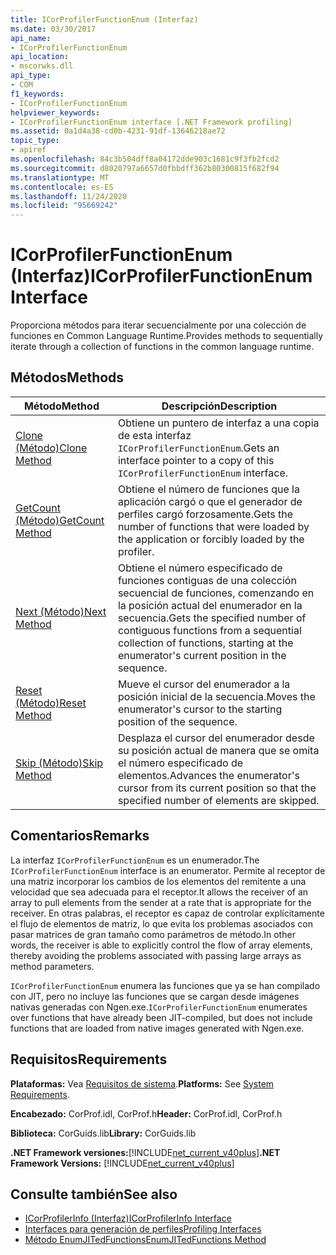 ```yaml
---
title: ICorProfilerFunctionEnum (Interfaz)
ms.date: 03/30/2017
api_name:
- ICorProfilerFunctionEnum
api_location:
- mscorwks.dll
api_type:
- COM
f1_keywords:
- ICorProfilerFunctionEnum
helpviewer_keywords:
- ICorProfilerFunctionEnum interface [.NET Framework profiling]
ms.assetid: 0a1d4a38-cd0b-4231-91df-13646218ae72
topic_type:
- apiref
ms.openlocfilehash: 84c3b504dff8a04172dde903c1681c9f3fb2fcd2
ms.sourcegitcommit: d8020797a6657d0fbbdff362b80300815f682f94
ms.translationtype: MT
ms.contentlocale: es-ES
ms.lasthandoff: 11/24/2020
ms.locfileid: "95669242"
---
```

# <a name="icorprofilerfunctionenum-interface"></a><span data-ttu-id="45b4d-102">ICorProfilerFunctionEnum (Interfaz)</span><span class="sxs-lookup"><span data-stu-id="45b4d-102">ICorProfilerFunctionEnum Interface</span></span>

<span data-ttu-id="45b4d-103">Proporciona métodos para iterar secuencialmente por una colección de funciones en Common Language Runtime.</span><span class="sxs-lookup"><span data-stu-id="45b4d-103">Provides methods to sequentially iterate through a collection of functions in the common language runtime.</span></span>  
  
## <a name="methods"></a><span data-ttu-id="45b4d-104">Métodos</span><span class="sxs-lookup"><span data-stu-id="45b4d-104">Methods</span></span>  
  
|<span data-ttu-id="45b4d-105">Método</span><span class="sxs-lookup"><span data-stu-id="45b4d-105">Method</span></span>|<span data-ttu-id="45b4d-106">Descripción</span><span class="sxs-lookup"><span data-stu-id="45b4d-106">Description</span></span>|  
|------------|-----------------|  
|[<span data-ttu-id="45b4d-107">Clone (Método)</span><span class="sxs-lookup"><span data-stu-id="45b4d-107">Clone Method</span></span>](icorprofilerfunctionenum-clone-method.md)|<span data-ttu-id="45b4d-108">Obtiene un puntero de interfaz a una copia de esta interfaz `ICorProfilerFunctionEnum`.</span><span class="sxs-lookup"><span data-stu-id="45b4d-108">Gets an interface pointer to a copy of this `ICorProfilerFunctionEnum` interface.</span></span>|  
|[<span data-ttu-id="45b4d-109">GetCount (Método)</span><span class="sxs-lookup"><span data-stu-id="45b4d-109">GetCount Method</span></span>](icorprofilerfunctionenum-getcount-method.md)|<span data-ttu-id="45b4d-110">Obtiene el número de funciones que la aplicación cargó o que el generador de perfiles cargó forzosamente.</span><span class="sxs-lookup"><span data-stu-id="45b4d-110">Gets the number of functions that were loaded by the application or forcibly loaded by the profiler.</span></span>|  
|[<span data-ttu-id="45b4d-111">Next (Método)</span><span class="sxs-lookup"><span data-stu-id="45b4d-111">Next Method</span></span>](icorprofilerfunctionenum-next-method.md)|<span data-ttu-id="45b4d-112">Obtiene el número especificado de funciones contiguas de una colección secuencial de funciones, comenzando en la posición actual del enumerador en la secuencia.</span><span class="sxs-lookup"><span data-stu-id="45b4d-112">Gets the specified number of contiguous functions from a sequential collection of functions, starting at the enumerator's current position in the sequence.</span></span>|  
|[<span data-ttu-id="45b4d-113">Reset (Método)</span><span class="sxs-lookup"><span data-stu-id="45b4d-113">Reset Method</span></span>](icorprofilerfunctionenum-reset-method.md)|<span data-ttu-id="45b4d-114">Mueve el cursor del enumerador a la posición inicial de la secuencia.</span><span class="sxs-lookup"><span data-stu-id="45b4d-114">Moves the enumerator's cursor to the starting position of the sequence.</span></span>|  
|[<span data-ttu-id="45b4d-115">Skip (Método)</span><span class="sxs-lookup"><span data-stu-id="45b4d-115">Skip Method</span></span>](icorprofilerfunctionenum-skip-method.md)|<span data-ttu-id="45b4d-116">Desplaza el cursor del enumerador desde su posición actual de manera que se omita el número especificado de elementos.</span><span class="sxs-lookup"><span data-stu-id="45b4d-116">Advances the enumerator's cursor from its current position so that the specified number of elements are skipped.</span></span>|  
  
## <a name="remarks"></a><span data-ttu-id="45b4d-117">Comentarios</span><span class="sxs-lookup"><span data-stu-id="45b4d-117">Remarks</span></span>  

 <span data-ttu-id="45b4d-118">La interfaz `ICorProfilerFunctionEnum` es un enumerador.</span><span class="sxs-lookup"><span data-stu-id="45b4d-118">The `ICorProfilerFunctionEnum` interface is an enumerator.</span></span> <span data-ttu-id="45b4d-119">Permite al receptor de una matriz incorporar los cambios de los elementos del remitente a una velocidad que sea adecuada para el receptor.</span><span class="sxs-lookup"><span data-stu-id="45b4d-119">It allows the receiver of an array to pull elements from the sender at a rate that is appropriate for the receiver.</span></span> <span data-ttu-id="45b4d-120">En otras palabras, el receptor es capaz de controlar explícitamente el flujo de elementos de matriz, lo que evita los problemas asociados con pasar matrices de gran tamaño como parámetros de método.</span><span class="sxs-lookup"><span data-stu-id="45b4d-120">In other words, the receiver is able to explicitly control the flow of array elements, thereby avoiding the problems associated with passing large arrays as method parameters.</span></span>  
  
 <span data-ttu-id="45b4d-121">`ICorProfilerFunctionEnum` enumera las funciones que ya se han compilado con JIT, pero no incluye las funciones que se cargan desde imágenes nativas generadas con Ngen.exe.</span><span class="sxs-lookup"><span data-stu-id="45b4d-121">`ICorProfilerFunctionEnum` enumerates over functions that have already been JIT-compiled, but does not include functions that are loaded from native images generated with Ngen.exe.</span></span>  
  
## <a name="requirements"></a><span data-ttu-id="45b4d-122">Requisitos</span><span class="sxs-lookup"><span data-stu-id="45b4d-122">Requirements</span></span>  

 <span data-ttu-id="45b4d-123">**Plataformas:** Vea [Requisitos de sistema](../../get-started/system-requirements.md).</span><span class="sxs-lookup"><span data-stu-id="45b4d-123">**Platforms:** See [System Requirements](../../get-started/system-requirements.md).</span></span>  
  
 <span data-ttu-id="45b4d-124">**Encabezado:** CorProf.idl, CorProf.h</span><span class="sxs-lookup"><span data-stu-id="45b4d-124">**Header:** CorProf.idl, CorProf.h</span></span>  
  
 <span data-ttu-id="45b4d-125">**Biblioteca:** CorGuids.lib</span><span class="sxs-lookup"><span data-stu-id="45b4d-125">**Library:** CorGuids.lib</span></span>  
  
 <span data-ttu-id="45b4d-126">**.NET Framework versiones:**[!INCLUDE[net_current_v40plus](../../../../includes/net-current-v40plus-md.md)]</span><span class="sxs-lookup"><span data-stu-id="45b4d-126">**.NET Framework Versions:** [!INCLUDE[net_current_v40plus](../../../../includes/net-current-v40plus-md.md)]</span></span>  
  
## <a name="see-also"></a><span data-ttu-id="45b4d-127">Consulte también</span><span class="sxs-lookup"><span data-stu-id="45b4d-127">See also</span></span>

- [<span data-ttu-id="45b4d-128">ICorProfilerInfo (Interfaz)</span><span class="sxs-lookup"><span data-stu-id="45b4d-128">ICorProfilerInfo Interface</span></span>](icorprofilerinfo-interface.md)
- [<span data-ttu-id="45b4d-129">Interfaces para generación de perfiles</span><span class="sxs-lookup"><span data-stu-id="45b4d-129">Profiling Interfaces</span></span>](profiling-interfaces.md)
- [<span data-ttu-id="45b4d-130">Método EnumJITedFunctions</span><span class="sxs-lookup"><span data-stu-id="45b4d-130">EnumJITedFunctions Method</span></span>](icorprofilerinfo3-enumjitedfunctions-method.md)
